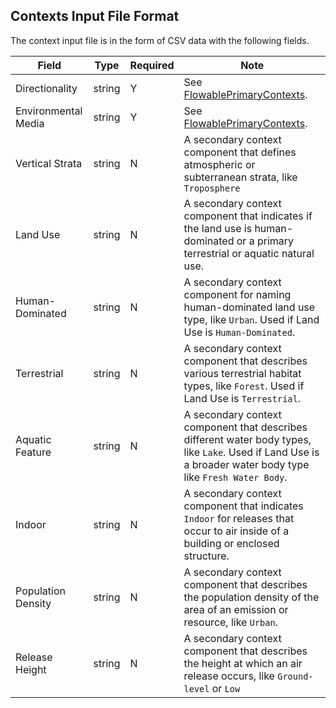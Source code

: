 ## Contexts Input File Format

The context input file is in the form of CSV data with the following fields.

 Field | Type | Required |  Note |
----------- |  ---- | ---------| -----  |
 Directionality | string | Y | See [FlowablePrimaryContexts](FlowablePrimaryContexts.md). |
 Environmental Media | string | Y | See [FlowablePrimaryContexts](FlowablePrimaryContexts.md). |
 Vertical Strata | string | N | A secondary context component that defines atmospheric or subterranean strata, like `Troposphere` |
 Land Use | string | N | A secondary context component that indicates if the land use is human-dominated or a primary terrestrial or aquatic natural use. |
 Human-Dominated | string | N  |  A secondary context component for naming human-dominated land use type, like `Urban`. Used if Land Use is `Human-Dominated`.|
 Terrestrial | string | N | A secondary context component that describes various terrestrial habitat types, like `Forest`. Used if Land Use is `Terrestrial`.|
 Aquatic Feature | string | N | A secondary context component that describes different water body types, like `Lake`. Used if Land Use is a broader water body type like `Fresh Water Body`. |
 Indoor | string |  N |  A secondary context component that indicates `Indoor` for releases that occur to air inside of a building or enclosed structure. |
 Population Density | string | N | A secondary context component that describes the population density of the area of an emission or resource, like `Urban`.|  
 Release Height | string | N | A secondary context component that describes the height at which an air release occurs, like `Ground-level` or `Low` |
